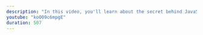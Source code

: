 ```yaml
---
description: "In this video, you'll learn about the secret behind JavaScript arrays. And what you learn may surprise you. Just don't tell anyone!" 
youtube: "koO09c6mpgE" 
duration: 507 
---
```

